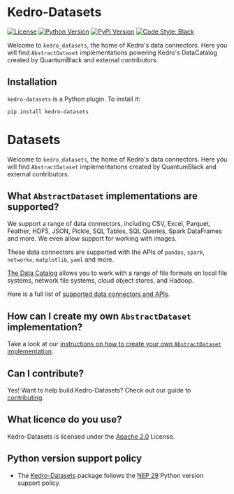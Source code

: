 # Kedro-Datasets

<!-- Note that the contents of this file are also used in the documentation, see docs/source/index.md -->

[![License](https://img.shields.io/badge/license-Apache%202.0-blue.svg)](https://opensource.org/licenses/Apache-2.0)
[![Python Version](https://img.shields.io/badge/python-3.9%20%7C%203.10%20%7C%203.11-blue.svg)](https://pypi.org/project/kedro-datasets/)
[![PyPI Version](https://badge.fury.io/py/kedro-datasets.svg)](https://pypi.org/project/kedro-datasets/)
[![Code Style: Black](https://img.shields.io/badge/code%20style-black-black.svg)](https://github.com/ambv/black)

Welcome to `kedro_datasets`, the home of Kedro's data connectors. Here you will find `AbstractDataset` implementations powering Kedro's DataCatalog created by QuantumBlack and external contributors.

## Installation

`kedro-datasets` is a Python plugin. To install it:

```bash
pip install kedro-datasets
```

# Datasets

Welcome to `kedro_datasets`, the home of Kedro's data connectors. Here you will find `AbstractDataset` implementations created by QuantumBlack and external contributors.

## What `AbstractDataset` implementations are supported?

We support a range of data connectors, including CSV, Excel, Parquet, Feather, HDF5, JSON, Pickle, SQL Tables, SQL Queries, Spark DataFrames and more. We even allow support for working with images.

These data connectors are supported with the APIs of `pandas`, `spark`, `networkx`, `matplotlib`, `yaml` and more.

[The Data Catalog](https://docs.kedro.org/en/stable/data/data_catalog.html) allows you to work with a range of file formats on local file systems, network file systems, cloud object stores, and Hadoop.

Here is a full list of [supported data connectors and APIs](https://docs.kedro.org/projects/kedro-datasets/en/kedro-datasets-2.0.0/api/kedro_datasets.html).

## How can I create my own `AbstractDataset` implementation?
Take a look at our [instructions on how to create your own `AbstractDataset` implementation](https://docs.kedro.org/en/stable/data/how_to_create_a_custom_dataset.html).

## Can I contribute?

Yes! Want to help build Kedro-Datasets? Check out our guide to [contributing](https://github.com/kedro-org/kedro-plugins/blob/main/kedro-datasets/CONTRIBUTING.md).

## What licence do you use?

Kedro-Datasets is licensed under the [Apache 2.0](https://github.com/kedro-org/kedro-plugins/blob/main/LICENSE.md) License.

## Python version support policy
* The [Kedro-Datasets](https://github.com/kedro-org/kedro-plugins/tree/main/kedro-datasets) package follows the [NEP 29](https://numpy.org/neps/nep-0029-deprecation_policy.html) Python version support policy.
